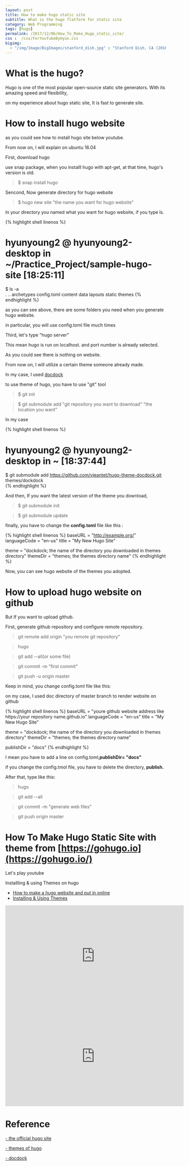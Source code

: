 ```yaml
---
layout: post
title: How to make hugo static site
subtitle: What is the hugo flatform for static site 
category: Web Programming
tags: [hugo]
permalink: /2017/12/06/How_To_Make_Hugo_static_site/
css :  /css/ForYouTubeByHyun.css
bigimg: 
  - "/img/Image/BigImages/stanford_dish.jpg" : "Stanford Dish, CA (2016)"
---
```



# What is the hugo?

 Hugo is one of the most popular open-source static site generators. With its amazing speed and flexibility,

 on my experience about hugo static site, It is fast to generate site. 
 
# How to install hugo website 

  as you could see how to install hugo site below youtube.
  
  From now on, I will explain on ubuntu 16.04
  
  First, download hugo 
  
  use snap package, when you installl hugo with apt-get, at that time, hugo's version is old. 
  
  > $ snap install hugo
  
  Sencond, Now generate directory for hugo website 
  
  > $ hugo new site "the name you want for hugo website"
  
  In your directory you named what you want for hugo website, if you type ls. 
  
{% highlight shell linenos %}
# hyunyoung2 @ hyunyoung2-desktop in ~/Practice_Project/sample-hugo-site [18:25:11] 
$ ls -a  
.  ..  archetypes  config.toml  content  data  layouts  static  themes 
{% endhighlight %}
  
  as you can see above, there are some folders you need when you generate hugo website. 
  
  in particular, you will use config.toml  file much times 
  
  Third, let's type "hugo server"
  
  This mean hugo is run on localhost. and port number is already selected.
  
  As you could see there is nothing on website. 
  
  From now on, I will utilize a certain theme someone already made.
  
  In my case, I used [docdock](https://themes.gohugo.io/theme/docdock/credits)
  
  to use theme of hugo, you have to use "git" tool
 
  > $ git init
  
  > $ git submodule add "git repository you want to download" "the location you want"
  
  In my case
  
{% highlight shell linenos %}
# hyunyoung2 @ hyunyoung2-desktop in ~ [18:37:44] 
$ git submodule add https://github.com/vjeantet/hugo-theme-docdock.git themes/dockdock   
{% endhighlight %}
  
  And then, If you want the latest version of the theme you download, 
  
  > $ git submodule init   
  
  > $ git submodule update
  
  finally, you have to change the **config.toml** file like this :
  
{% highlight shell linenos %}
baseURL = "http://example.org/"
languageCode = "en-us"
title = "My New Hugo Site"

theme = "dockdock; the name of the directory you downloaded in themes directory"
themeDir = "themes; the themes directory name"
{% endhighlight %}
 
  Now, you can see hugo website of the themes you adopted. 
  
# How to upload hugo website on github  
  
  But If you want to upload github. 
  
  First, generate github repository and configure remote repository. 
  
  > git remote add origin "you remote git repository"   
  
  > hugo 

  > git add --all(or some file)   
  
  > git commit -m "first commit"   
  
  > git push -u origin master
  
  Keep in mind, you change config.toml file like this:
  
  on my case, I used doc directory of master branch to render website on github 
  
{% highlight shell linenos %}
baseURL = "youre github website address like https://your repository name.github.io"
languageCode = "en-us"
title = "My New Hugo Site"

theme = "dockdock; the name of the directory you downloaded in themes directory"
themeDir = "themes; the themes directory name"
  
publishDir = "docs"
{% endhighlight %}
  
  I mean you have to add a line on config.toml,**publishDir= "docs"**  
  
  if you change the config.tmol file, you have to delete the directory, **publish.**
  
  After that, type like this:
  
  > hugo  
  
  > git add --all  
  
  > git commit -m "generate web files"
  
  > git push origin master
  
# How To Make Hugo Static Site with theme from [https://gohugo.io](https://gohugo.io/)

  Let's play youtube

  <div id="tutorial-section">

  <div id="tutorial-title">Installling & using Themes on hugo</div>

  <ul class="nav nav-pills">
    <li class="active"><a data-toggle="tab" href="#refrigerator">How to make a hugo website and put in online</a></li>
    <li><a data-toggle="tab" href="#refrigerator_concept">Installing & Using Themes</a></li>
  </ul>

  <div class="tab-content">
    <div id="refrigerator" class="tab-pane fade in active">
      <iframe width="560" height="315" src="https://youtu.be/3wkR8GyDODs" frameborder="0" allowfullscreen></iframe>
    </div>
    <div id="refrigerator_concept" class="tab-pane fade">
      <iframe width="560" height="315" src="https://youtu.be/L34JL_3Jkyc" frameborder="0" allowfullscreen></iframe> </div>
  </div>
</div>


# Reference 

  [- the official hugo site](https://gohugo.io/)  
  
  [- themes of hugo](https://themes.gohugo.io/)  
  
  [- docdock](https://themes.gohugo.io/theme/docdock/)
  
  
